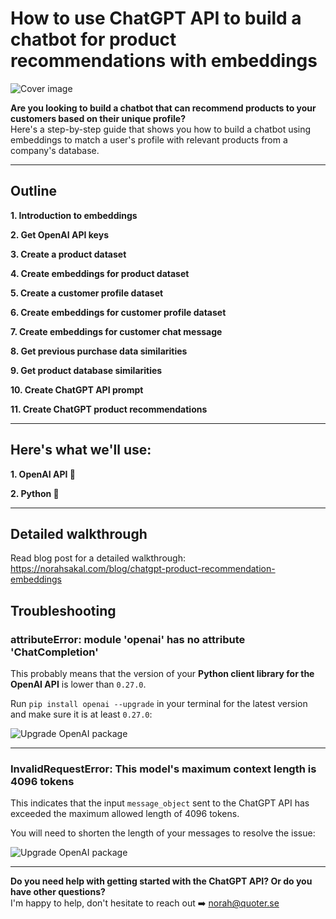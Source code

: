 # How to use ChatGPT API to build a chatbot for product recommendations with embeddings

![Cover image](https://d2pwmb8xsybju4.cloudfront.net/posts/2023/chatgpt-recommend-products-embeddings/linkedin_card.png "Cover image")

**Are you looking to build a chatbot that can recommend products to your customers based on their unique profile?**<br>
Here's a step-by-step guide that shows you how to build a chatbot using embeddings to match a user's profile with relevant products from a company's database.

---

## Outline

**1. Introduction to embeddings**

**2. Get OpenAI API keys**

**3. Create a product dataset**

**4. Create embeddings for product dataset**

**5. Create a customer profile dataset**

**6. Create embeddings for customer profile dataset**

**7. Create embeddings for customer chat message**

**8. Get previous purchase data similarities**

**9. Get product database similarities**

**10. Create ChatGPT API prompt**

**11. Create ChatGPT product recommendations**

---

## Here's what we'll use:

**1. OpenAI API 🤖**

**2. Python 🐍**

---

## Detailed walkthrough
Read blog post for a detailed walkthrough: https://norahsakal.com/blog/chatgpt-product-recommendation-embeddings

## Troubleshooting

### attributeError: module 'openai' has no attribute 'ChatCompletion'

This probably means that the version of your **Python client library for the OpenAI API** is lower than `0.27.0`.

Run `pip install openai --upgrade` in your terminal for the latest version and make sure it is at least `0.27.0`:

![Upgrade OpenAI package](https://d2pwmb8xsybju4.cloudfront.net/posts/2023/chatgpt-api/4_troubleshooting.png "Upgrade OpenAI package")

---

### InvalidRequestError: This model's maximum context length is 4096 tokens

This indicates that the input `message_object` sent to the ChatGPT API has exceeded the maximum allowed length of 4096 tokens.

You will need to shorten the length of your messages to resolve the issue:

![Upgrade OpenAI package](https://d2pwmb8xsybju4.cloudfront.net/posts/2023/chatgpt-api/5_troubleshooting_2.png "Upgrade OpenAI package")

---

**Do you need help with getting started with the ChatGPT API? Or do you have other questions?**<br>
I'm happy to help, don't hesitate to reach out ➡️ norah@quoter.se